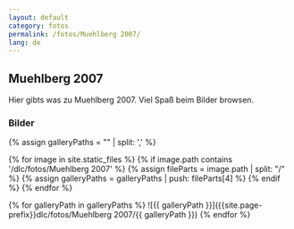 ```yaml
---
layout: default
category: fotos
permalink: /fotos/Muehlberg 2007/
lang: de
---
```


## Muehlberg 2007

Hier gibts was zu Muehlberg 2007. Viel Spaß beim Bilder browsen.

### Bilder
{% assign galleryPaths = "" | split: ',' %}

{% for image in site.static_files %}
{% if image.path contains '/dlc/fotos/Muehlberg 2007' %}
        {% assign fileParts = image.path | split: "/" %}
        {% assign galleryPaths = galleryPaths | push: fileParts[4] %}
{% endif %}
{% endfor %}

{% for galleryPath in galleryPaths %}
![{{ galleryPath }}]({{site.page-prefix}}dlc/fotos/Muehlberg 2007/{{ galleryPath }})
{% endfor %}
